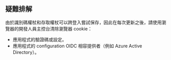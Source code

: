 ## <a name="troubleshoot"></a>疑難排解

由於識別碼權杖和存取權杖可以跨登入嘗試保存，因此在每次更新之後，請使用瀏覽器的開發人員主控台清除瀏覽器 cookie：

* 應用程式的驗證碼或設定。
* 應用程式的 configuration OIDC 相容提供者（例如 Azure Active Directory）。
